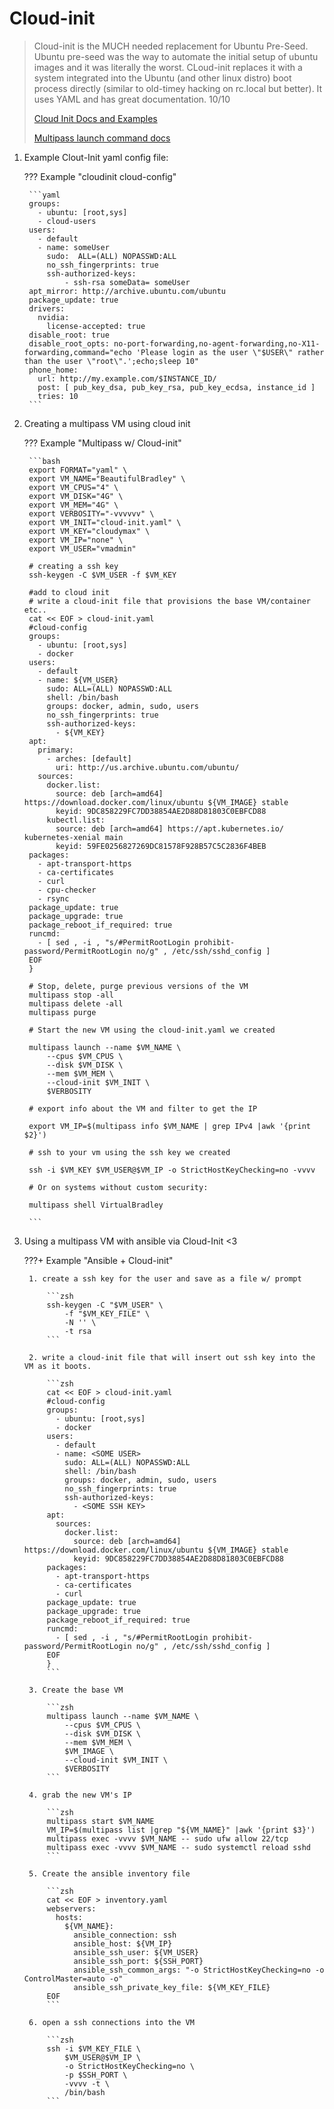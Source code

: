 # Cloud-init

> Cloud-init is the MUCH needed replacement for Ubuntu Pre-Seed.
Ubuntu pre-seed was the way to automate the initial setup of ubuntu images and it was literally the worst. CLoud-init replaces it with a system integrated into the Ubuntu (and other linux distro) boot process directly (similar to old-timey hacking on rc.local but better). It uses YAML and has great documentation. 10/10
>
>[Cloud Init Docs and Examples](https://cloudinit.readthedocs.io/en/latest/topics/examples.html)
>
>[Multipass launch command docs](https://multipass.run/docs/launch-command)


1. Example Clout-Init yaml config file:

    ??? Example "cloudinit cloud-config"
      
        ```yaml
        groups:
          - ubuntu: [root,sys]
          - cloud-users
        users:
          - default
          - name: someUser
            sudo:  ALL=(ALL) NOPASSWD:ALL
            no_ssh_fingerprints: true
            ssh-authorized-keys:
                - ssh-rsa someData= someUser
        apt_mirror: http://archive.ubuntu.com/ubuntu
        package_update: true
        drivers:
          nvidia:
            license-accepted: true
        disable_root: true
        disable_root_opts: no-port-forwarding,no-agent-forwarding,no-X11-forwarding,command="echo 'Please login as the user \"$USER\" rather than the user \"root\".';echo;sleep 10"
        phone_home:
          url: http://my.example.com/$INSTANCE_ID/
          post: [ pub_key_dsa, pub_key_rsa, pub_key_ecdsa, instance_id ]
          tries: 10    
        ```
    
2. Creating a multipass VM using cloud init


    ??? Example "Multipass w/ Cloud-init"

        ```bash
        export FORMAT="yaml" \
        export VM_NAME="BeautifulBradley" \
        export VM_CPUS="4" \
        export VM_DISK="4G" \
        export VM_MEM="4G" \
        export VERBOSITY="-vvvvvv" \
        export VM_INIT="cloud-init.yaml" \
        export VM_KEY="cloudymax" \
        export VM_IP="none" \
        export VM_USER="vmadmin"

        # creating a ssh key
        ssh-keygen -C $VM_USER -f $VM_KEY

        #add to cloud init
        # write a cloud-init file that provisions the base VM/container etc..
        cat << EOF > cloud-init.yaml
        #cloud-config
        groups:
          - ubuntu: [root,sys]
          - docker
        users:
          - default
          - name: ${VM_USER}
            sudo: ALL=(ALL) NOPASSWD:ALL
            shell: /bin/bash
            groups: docker, admin, sudo, users
            no_ssh_fingerprints: true
            ssh-authorized-keys:
              - ${VM_KEY}
        apt:
          primary:
            - arches: [default]
              uri: http://us.archive.ubuntu.com/ubuntu/
          sources:
            docker.list:
              source: deb [arch=amd64] https://download.docker.com/linux/ubuntu ${VM_IMAGE} stable
              keyid: 9DC858229FC7DD38854AE2D88D81803C0EBFCD88
            kubectl.list:
              source: deb [arch=amd64] https://apt.kubernetes.io/ kubernetes-xenial main
              keyid: 59FE0256827269DC81578F928B57C5C2836F4BEB
        packages:
          - apt-transport-https
          - ca-certificates
          - curl
          - cpu-checker
          - rsync
        package_update: true
        package_upgrade: true
        package_reboot_if_required: true
        runcmd:
          - [ sed , -i , "s/#PermitRootLogin prohibit-password/PermitRootLogin no/g" , /etc/ssh/sshd_config ]
        EOF
        }

        # Stop, delete, purge previous versions of the VM
        multipass stop -all
        multipass delete -all
        multipass purge

        # Start the new VM using the cloud-init.yaml we created

        multipass launch --name $VM_NAME \
            --cpus $VM_CPUS \
            --disk $VM_DISK \
            --mem $VM_MEM \
            --cloud-init $VM_INIT \
            $VERBOSITY

        # export info about the VM and filter to get the IP

        export VM_IP=$(multipass info $VM_NAME | grep IPv4 |awk '{print $2}')

        # ssh to your vm using the ssh key we created

        ssh -i $VM_KEY $VM_USER@$VM_IP -o StrictHostKeyChecking=no -vvvv

        # Or on systems without custom security:

        multipass shell VirtualBradley

        ```

3. Using a multipass VM with ansible via Cloud-Init <3

    ???+ Example "Ansible + Cloud-init"

        1. create a ssh key for the user and save as a file w/ prompt
        
            ```zsh
            ssh-keygen -C "$VM_USER" \
                -f "$VM_KEY_FILE" \
                -N '' \
                -t rsa
            ```

        2. write a cloud-init file that will insert out ssh key into the VM as it boots.
        
            ```zsh
            cat << EOF > cloud-init.yaml
            #cloud-config
            groups:
              - ubuntu: [root,sys]
              - docker
            users:
              - default
              - name: <SOME USER>
                sudo: ALL=(ALL) NOPASSWD:ALL
                shell: /bin/bash
                groups: docker, admin, sudo, users
                no_ssh_fingerprints: true
                ssh-authorized-keys:
                  - <SOME SSH KEY>
            apt:
              sources:
                docker.list:
                  source: deb [arch=amd64] https://download.docker.com/linux/ubuntu ${VM_IMAGE} stable
                  keyid: 9DC858229FC7DD38854AE2D88D81803C0EBFCD88
            packages:
              - apt-transport-https
              - ca-certificates
              - curl
            package_update: true
            package_upgrade: true
            package_reboot_if_required: true
            runcmd:
              - [ sed , -i , "s/#PermitRootLogin prohibit-password/PermitRootLogin no/g" , /etc/ssh/sshd_config ]
            EOF
            }
            ```

        3. Create the base VM
            
            ```zsh
            multipass launch --name $VM_NAME \
                --cpus $VM_CPUS \
                --disk $VM_DISK \
                --mem $VM_MEM \
                $VM_IMAGE \
                --cloud-init $VM_INIT \
                $VERBOSITY
            ```

        4. grab the new VM's IP
        
            ```zsh
            multipass start $VM_NAME
            VM_IP=$(multipass list |grep "${VM_NAME}" |awk '{print $3}')
            multipass exec -vvvv $VM_NAME -- sudo ufw allow 22/tcp
            multipass exec -vvvv $VM_NAME -- sudo systemctl reload sshd
            ```

        5. Create the ansible inventory file
        
            ```zsh
            cat << EOF > inventory.yaml
            webservers:
              hosts:
                ${VM_NAME}:
                  ansible_connection: ssh
                  ansible_host: ${VM_IP}
                  ansible_ssh_user: ${VM_USER}
                  ansible_ssh_port: ${SSH_PORT}
                  ansible_ssh_common_args: "-o StrictHostKeyChecking=no -o ControlMaster=auto -o"
                  ansible_ssh_private_key_file: ${VM_KEY_FILE}
            EOF
            ```

        6. open a ssh connections into the VM
        
            ```zsh
            ssh -i $VM_KEY_FILE \
                $VM_USER@$VM_IP \
                -o StrictHostKeyChecking=no \
                -p $SSH_PORT \
                -vvvv -t \
                /bin/bash
            ```